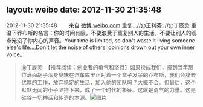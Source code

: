 layout: weibo
date: 2012-11-30 21:35:48
---
<meta name="referrer" content="no-referrer" />

2012-11-30 21:35:48  &nbsp;&nbsp;&nbsp;&nbsp;&nbsp;&nbsp; 来自 <a href="http://weibo.com/" rel="nofollow">微博 weibo.com</a>
重复...//@王利芬: //@丁辰灵:重温下乔布斯的名言：你的时间有限，不要浪费于重复别人的生活。不要让别人的观点淹没了你内心的声音。Your time is limited, so don't waste it living someone else's life.…Don't let the noise of others' opinions drown out your own inner voice。
>  @丁辰灵: 【推荐阅读：创业者的勇气和坚持】如果换成我们，撞到当年那位满面胡子浑身臭味在汽车库里正对着一个盒子发呆的乔布斯，我们会辞去优厚的工作，放弃稳定的生活，加入他的团队吗？大概不会。但最后，这个默默无闻的小子坚持下来，成了一个时代的象征。这就是勇气的力量。这是硅谷一切神话和传奇的本源。 ​​​
>  ![图片](https://ww4.sinaimg.cn/large/665b4656jw1dzaogh18i4j.jpg)
